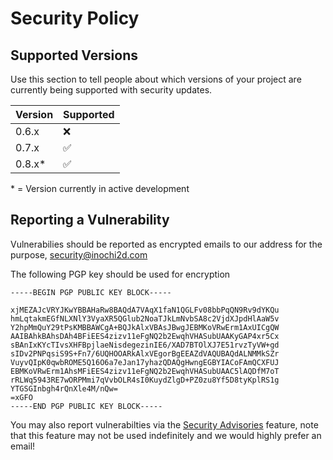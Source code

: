 # Security Policy

## Supported Versions

Use this section to tell people about which versions of your project are
currently being supported with security updates.

| Version | Supported          |
| ------- | ------------------ |
| 0.6.x   | :x:                |
| 0.7.x   | :white_check_mark: |
| 0.8.x*  | :white_check_mark: |

\* = Version currently in active development

## Reporting a Vulnerability

Vulnerabilies should be reported as encrypted emails to our address for the purpose, security@inochi2d.com

The following PGP key should be used for encryption
```
-----BEGIN PGP PUBLIC KEY BLOCK-----
 
xjMEZAJcVRYJKwYBBAHaRw8BAQdA7VAqX1faN1QGLFv08bbPqQN9Rv9dYKQu
hmLqtakmEGfNLXNlY3VyaXR5QGlub2NoaTJkLmNvbSA8c2VjdXJpdHlAaW5v
Y2hpMmQuY29tPsKMBBAWCgA+BQJkAlxVBAsJBwgJEBMKoVRwErm1AxUICgQW
AAIBAhkBAhsDAh4BFiEES4zizv11eFgNQ2b2EwqhVHASubUAAKyGAP4xr5Cx
sBAnIxKYcTIvsXHFBpjlaeNisdegezinIE6/XAD7BTOlXJ7E51rvzTyVW+gd
sIDv2PNPqsiS9S+Fn7/6UQHOOARkAlxVEgorBgEEAZdVAQUBAQdALNMMkSZr
VuyvQIpK0qwbROME5Q16O6a7eJan17yhazQDAQgHwngEGBYIACoFAmQCXFUJ
EBMKoVRwErm1AhsMFiEES4zizv11eFgNQ2b2EwqhVHASubUAAC5lAQDfM7oT
rRLWq5943RE7wORPMmi7qVvbOLR4sI0KuydZlgD+PZ0zu8Yf5D8tyKplRS1g
YTGSGInbgh4rQnXle4M/nQw=
=xGFO
-----END PGP PUBLIC KEY BLOCK-----
```

You may also report vulnerabilties via the [Security Advisories](https://github.com/Inochi2D/inochi2d/security/advisories/new) feature, note that this feature may not be used indefinitely and we would highly prefer an email!
